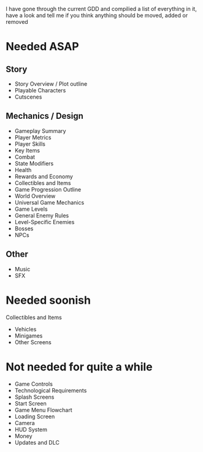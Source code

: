 I have gone through the current GDD and compilied a list of everything in it, have a look and tell me if you think anything should be moved, added or removed

# Needed ASAP
## Story
- Story Overview / Plot outline
- Playable Characters
- Cutscenes
## Mechanics / Design
- Gameplay Summary
- Player Metrics
- Player Skills
- Key Items
- Combat
- State Modifiers
- Health
- Rewards and Economy
- Collectibles and Items
- Game Progression Outline
- World Overview
- Universal Game Mechanics
- Game Levels
- General Enemy Rules
- Level-Specific Enemies
- Bosses
- NPCs
## Other
- Music
- SFX
# Needed soonish
Collectibles and Items
- Vehicles
- Minigames
- Other Screens
# Not needed for quite a while
- Game Controls
- Technological Requirements
- Splash Screens
- Start Screen
- Game Menu Flowchart
- Loading Screen
- Camera
- HUD System
- Money
- Updates and DLC
